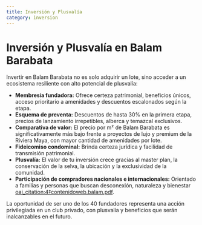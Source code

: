 ```yaml
---
title: Inversión y Plusvalía
category: inversion
---
```


# Inversión y Plusvalía en Balam Barabata

Invertir en Balam Barabata no es solo adquirir un lote, sino acceder a un ecosistema resiliente con alto potencial de plusvalía:

- **Membresía fundadora:** Ofrece certeza patrimonial, beneficios únicos, acceso prioritario a amenidades y descuentos escalonados según la etapa.
- **Esquema de preventa:** Descuentos de hasta 30% en la primera etapa, precios de lanzamiento irrepetibles, alberca y temazcal exclusivos.
- **Comparativa de valor:** El precio por m² de Balam Barabata es significativamente más bajo frente a proyectos de lujo y premium de la Riviera Maya, con mayor cantidad de amenidades por lote.
- **Fideicomiso condominal:** Brinda certeza jurídica y facilidad de transmisión patrimonial.
- **Plusvalía:** El valor de tu inversión crece gracias al master plan, la conservación de la selva, la ubicación y la exclusividad de la comunidad.
- **Participación de compradores nacionales e internacionales:** Orientado a familias y personas que buscan desconexión, naturaleza y bienestar [oai_citation:4‡contenidoweb.balam.pdf](file-service://file-Dntgqp1TwFV1NSRoGXYALc).

La oportunidad de ser uno de los 40 fundadores representa una acción privilegiada en un club privado, con plusvalía y beneficios que serán inalcanzables en el futuro.